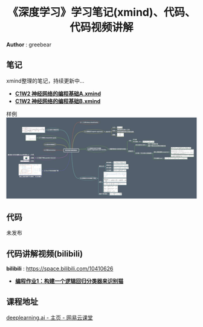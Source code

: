 <h1 align="center">《深度学习》学习笔记(xmind)、代码、代码视频讲解</h1>

**Author** : greebear


## 笔记

xmind整理的笔记，持续更新中...

- [**C1W2 神经网络的编程基础A.xmind**](https://github.com/greebear/deeplearning.ai-notes/blob/master/xmind/C1W2/C1W2%20%E7%A5%9E%E7%BB%8F%E7%BD%91%E7%BB%9C%E7%9A%84%E7%BC%96%E7%A8%8B%E5%9F%BA%E7%A1%80A.xmind)<br>
- [**C1W2 神经网络的编程基础B.xmind**](https://github.com/greebear/deeplearning.ai-notes/blob/master/xmind/C1W2/C1W2%20%E7%A5%9E%E7%BB%8F%E7%BD%91%E7%BB%9C%E7%9A%84%E7%BC%96%E7%A8%8B%E5%9F%BA%E7%A1%80B.xmind)<br>

样例
![](imgs/xmindDemo.jpg)

## 代码

未发布

## 代码讲解视频(bilibili)
**bilibili** : https://space.bilibili.com/10410626
- [**编程作业1：构建一个逻辑回归分类器来识别猫**](https://www.bilibili.com/video/av50307869)<br>

## 课程地址

[deeplearning.ai - 主页 - 网易云课堂](https://study.163.com/provider/2001053000/index.htm)

